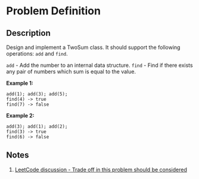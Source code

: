 # Problem Definition

## Description

Design and implement a TwoSum class. It should support the following operations: `add` and `find`.

`add` - Add the number to an internal data structure.
`find` - Find if there exists any pair of numbers which sum is equal to the value.

**Example 1:**

```text
add(1); add(3); add(5);
find(4) -> true
find(7) -> false
```

**Example 2:**

```text
add(3); add(1); add(2);
find(3) -> true
find(6) -> false
```

## Notes

1. [LeetCode discussion - Trade off in this problem should be considered](https://leetcode.com/problems/two-sum-iii-data-structure-design/discuss/52005/Trade-off-in-this-problem-should-be-considered)